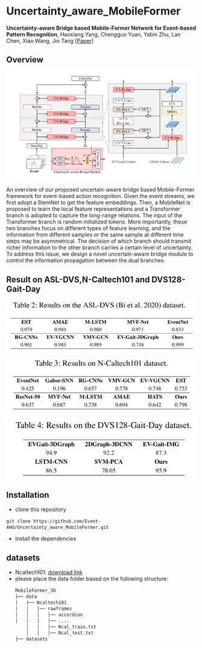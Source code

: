 # Uncertainty_aware_MobileFormer
**Uncertainty-aware Bridge based Mobile-Former Network for Event-based Pattern Recognition**, Haoxiang Yang, Chengguo Yuan, Yabin Zhu, Lan Chen, Xiao Wang, Jin Tang 
[[Paper](https://arxiv.org/abs/2401.11123)]

## Overview
![image](https://github.com/Event-AHU/Uncertainty_aware_MobileFormer/blob/main/IMG/Overview.png)

An overview of our proposed uncertain-aware bridge based Mobile-Former framework for event-based action recognition. Given the event streams, we first adopt a StemNet to get the feature embeddings. Then, a MobileNet is proposed to learn the local feature representations and a Transformer branch is adopted to capture the long-range relations. The input of the Transformer branch is random initialized tokens. More importantly, these two branches focus on different types of feature learning, and the information from different samples or the same sample at different time steps may be asymmetrical. The decision of which branch should transmit richer information to the other branch carries a certain level of uncertainty. To address this issue, we design a novel uncertain-aware bridge module to control the information propagation between the dual branches.
 
## Result on ASL-DVS,N-Caltech101 and DVS128-Gait-Day

![image](https://github.com/Event-AHU/Uncertainty_aware_MobileFormer/blob/main/IMG/ASL_DVS_result.png)

![image](https://github.com/Event-AHU/Uncertainty_aware_MobileFormer/blob/main/IMG/N-Caltech101_result.png)

![image](https://github.com/Event-AHU/Uncertainty_aware_MobileFormer/blob/main/IMG/DVS128_Gait-Day_result.png)

## Installation

- clone this repository

```shell
git clone https://github.com/Event-AHU/Uncertainty_aware_MobileFormer.git
```

- Install the dependencies


## datasets

- Ncaltech101: [download link](https://1drv.ms/f/c/9168ed6fce3e99fd/EvPOD9f7LjNNo0QFSQv_5BkBsmKcl6nUnsa1MZEdzICIZA?e=B3daNo)
-  please place the data folder based on the following structure:
    ```
	MobileFormer_3D
	├── data
	│   ├── Ncaltech101
	│   │   │── rawframes
	│   │   │   │── accordion
	│   │   │   │── ....
        │   │   │── Ncal_train.txt
        │   │   │── Ncal_test.txt
	├── datasets
	```
